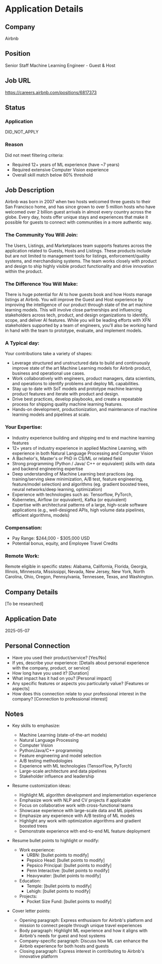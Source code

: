 # Application Details

## Company
Airbnb

## Position
Senior Staff Machine Learning Engineer - Guest & Host

## Job URL
https://careers.airbnb.com/positions/6817373

## Status
### Application
DID_NOT_APPLY

### Reason
Did not meet filtering criteria:
- Required 12+ years of ML experience (have ~7 years)
- Required extensive Computer Vision experience
- Overall skill match below 80% threshold

## Job Description
Airbnb was born in 2007 when two hosts welcomed three guests to their San Francisco home, and has since grown to over 5 million hosts who have welcomed over 2 billion guest arrivals in almost every country across the globe. Every day, hosts offer unique stays and experiences that make it possible for guests to connect with communities in a more authentic way.

### The Community You Will Join:
The Users, Listings, and Marketplaces team supports features across the application related to Guests, Hosts and Listings. These products include but are not limited to management tools for listings, enforcement/quality systems, and merchandising systems. The team works closely with product and design to ship highly visible product functionality and drive innovation within the product.

### The Difference You Will Make:
There is huge potential for AI to how guests book and how Hosts manage listings at Airbnb. You will improve the Guest and Host experience by improving the intelligence of our product through state of the art machine learning models. This will involve close partnerships and influencing stakeholders across tech, product, and design organizations to identify, scope, and deliver AI features. While you will be leading efforts with XFN stakeholders supported by a team of engineers, you'll also be working hand in hand with the team to prototype, evaluate, and implement models.

### A Typical day:
Your contributions take a variety of shapes:
- Leverage structured and unstructured data to build and continuously improve state of the art Machine Learning models for Airbnb product, business and operational use cases.
- Work collaboratively with engineers, product managers, data scientists, and operations to identify problems and deploy ML capabilities.
- Stay up to date with SoT models and prototype machine learning product features and iterate with product and design.  
- Drive best practices, develop playbooks, and create a repeatable process for shipping quality machine learning features.
- Hands-on development, productionization, and maintenance of machine learning models and pipelines at scale.

### Your Expertise:
- Industry experience building and shipping end to end machine learning features
- 12+ years of industry experience in applied Machine Learning, with experience in both Natural Language Processing and Computer Vision
- A Bachelor's, Master's or PhD in CS/ML or related field
- Strong programming (Python / Java/ C++ or equivalent) skills with data and backend engineering expertise
- Deep understanding of Machine Learning best practices (eg. training/serving skew minimization, A/B test, feature engineering, feature/model selection) and algorithms (eg. gradient boosted trees, neural networks/deep learning, optimization)
- Experience with technologies such as: Tensorflow, PyTorch, Kubernetes, Airflow (or equivalent), Kafka (or equivalent)
- Expertise with architectural patterns of a large, high-scale software applications (e.g., well-designed APIs, high volume data pipelines, efficient algorithms, models)

### Compensation:
- Pay Range: $244,000 - $305,000 USD
- Potential bonus, equity, and Employee Travel Credits

### Remote Work:
Remote eligible in specific states: Alabama, California, Florida, Georgia, Illinois, Minnesota, Mississippi, Nevada, New Jersey, New York, North Carolina, Ohio, Oregon, Pennsylvania, Tennessee, Texas, and Washington.

## Company Details
[To be researched]

## Application Date
2025-05-07

## Personal Connection
- Have you used their product/service? [Yes/No]
- If yes, describe your experience: [Details about personal experience with the company, product, or service]
- How long have you used it? [Duration]
- What impact has it had on you? [Personal impact]
- Any specific features or aspects you particularly value? [Features or aspects]
- How does this connection relate to your professional interest in the company? [Connection to professional interest]

## Notes
- Key skills to emphasize:
  - Machine Learning (state-of-the-art models)
  - Natural Language Processing
  - Computer Vision
  - Python/Java/C++ programming
  - Feature engineering and model selection
  - A/B testing methodologies
  - Experience with ML technologies (TensorFlow, PyTorch)
  - Large-scale architecture and data pipelines
  - Stakeholder influence and leadership

- Resume customization ideas:
  - Highlight ML algorithm development and implementation experience
  - Emphasize work with NLP and CV projects if applicable
  - Focus on collaborative work with cross-functional teams
  - Showcase experience with large-scale data and ML pipelines
  - Emphasize any experience with A/B testing of ML models
  - Highlight any work with optimization algorithms and gradient boosted trees
  - Demonstrate experience with end-to-end ML feature deployment
  
- Resume bullet points to highlight or modify:
  - Work experience:
    - URBN: [bullet points to modify]
    - Pepsico Head: [bullet points to modify]
    - Pepsico Principal: [bullet points to modify]
    - Penn Interactive: [bullet points to modify]
    - Heavywater: [bullet points to modify]
  - Education:
    - Temple: [bullet points to modify]
    - Lehigh: [bullet points to modify]
  - Projects:
    - Pocket Size Fund: [bullet points to modify]

- Cover letter points:
  - Opening paragraph: Express enthusiasm for Airbnb's platform and mission to connect people through unique travel experiences
  - Body paragraph: Highlight ML experience and how it aligns with Airbnb's needs for guest and host systems
  - Company-specific paragraph: Discuss how ML can enhance the Airbnb experience for both hosts and guests
  - Closing paragraph: Express interest in contributing to Airbnb's innovative platform